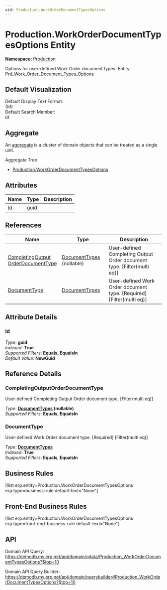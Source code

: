 ```yaml
---
uid: Production.WorkOrderDocumentTypesOptions
---
```

# Production.WorkOrderDocumentTypesOptions Entity

**Namespace:** [Production](Production.md)  

Options for user-defined Work Order document types. Entity: Prd_Work_Order_Document_Types_Options

## Default Visualization
Default Display Text Format:  
_{Id}_  
Default Search Member:  
_Id_  

## Aggregate
An [aggregate](https://docs.erp.net/tech/advanced/concepts/aggregates.html) is a cluster of domain objects that can be treated as a single unit.  

Aggregate Tree  
* [Production.WorkOrderDocumentTypesOptions](Production.WorkOrderDocumentTypesOptions.md)  

## Attributes

| Name | Type | Description |
| ---- | ---- | --- |
| [Id](Production.WorkOrderDocumentTypesOptions.md#id) | guid |  

## References

| Name | Type | Description |
| ---- | ---- | --- |
| [CompletingOutput<br />OrderDocumentType](Production.WorkOrderDocumentTypesOptions.md#completingoutputorderdocumenttype) | [DocumentTypes](General.DocumentTypes.md) (nullable) | User-defined Completing Output Order document type. [Filter(multi eq)] |
| [DocumentType](Production.WorkOrderDocumentTypesOptions.md#documenttype) | [DocumentTypes](General.DocumentTypes.md) | User-defined Work Order document type. [Required] [Filter(multi eq)] |


## Attribute Details

### Id

_Type_: **guid**  
_Indexed_: **True**  
_Supported Filters_: **Equals, EqualsIn**  
_Default Value_: **NewGuid**  


## Reference Details

### CompletingOutputOrderDocumentType

User-defined Completing Output Order document type. [Filter(multi eq)]

_Type_: **[DocumentTypes](General.DocumentTypes.md) (nullable)**  
_Supported Filters_: **Equals, EqualsIn**  

### DocumentType

User-defined Work Order document type. [Required] [Filter(multi eq)]

_Type_: **[DocumentTypes](General.DocumentTypes.md)**  
_Indexed_: **True**  
_Supported Filters_: **Equals, EqualsIn**  



## Business Rules

[!list erp.entity=Production.WorkOrderDocumentTypesOptions erp.type=business-rule default-text="None"]

## Front-End Business Rules

[!list erp.entity=Production.WorkOrderDocumentTypesOptions erp.type=front-end-business-rule default-text="None"]

## API

Domain API Query:
<https://demodb.my.erp.net/api/domain/odata/Production_WorkOrderDocumentTypesOptions?$top=10>

Domain API Query Builder:
<https://demodb.my.erp.net/api/domain/querybuilder#Production_WorkOrderDocumentTypesOptions?$top=10>

